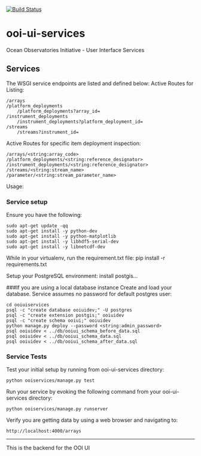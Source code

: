 [![Build Status](https://travis-ci.org/asascience-open/ooi-ui-services.svg?branch=master)](https://travis-ci.org/asascience-open/ooi-ui-services)

ooi-ui-services
===============

Ocean Observatories Initiative - User Interface Services

## Services
The WSGI service endpoints are listed and defined below:
Active Routes for Listing:

    /arrays
    /platform_deployments
        /platform_deployments?array_id=
    /instrument_deployments
        /instrument_deployments?platform_deployment_id=
    /streams
        /streams?instrument_id=

Active Routes for specific item deployment inspection:

    /arrays/<string:array_code>
    /platform_deployments/<string:reference_designator>
    /instrument_deployments/<string:reference_designator>
    /streams/<string:stream_name>
    /parameter/<string:stream_parameter_name>
    
Usage:
### Service setup
Ensure you have the following:

    sudo apt-get update -qq
    sudo apt-get install -y python-dev
    sudo apt-get install -y python-matplotlib
    sudo apt-get install -y libhdf5-serial-dev
    sudo apt-get install -y libnetcdf-dev
      
While in your virtualenv, run the requirement.txt file:
    pip install -r requirements.txt

Setup your PostgreSQL environment:
    install postgis...

###If you are using a local database instance
Create and load your database.  Service assumes no password for default postgres user:

    cd ooiuiservices
    psql -c "create database ooiuidev;" -U postgres
    psql -c "create extension postgis;" ooiuidev
    psql -c "create schema ooiui;" ooiuidev
    python manage.py deploy --password <string:admin_password>
    psql ooiuidev < ../db/ooiui_schema_before_data.sql
    psql ooiuidev < ../db/ooiui_schema_data.sql
    psql ooiuidev < ../db/ooiui_schema_after_data.sql

### Service Tests
Test your initial setup by running from ooi-ui-services directory:
  
    python ooiservices/manage.py test
    
Run your service by evoking the following command from your ooi-ui-services directory:
  
    python ooiservices/manage.py runserver

Verify you are getting data by using a web browser and navigating to:

    http://localhost:4000/arrays

----

This is the backend for the OOI UI
